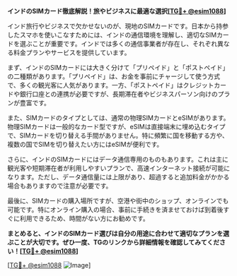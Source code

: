 **インドのSIMカード徹底解説！旅やビジネスに最適な選択[[TG💪+ @esim1088](https://t.me/s/esim1088)]**

インド旅行やビジネスで欠かせないのが、現地のSIMカードです。日本から持参したスマホを使いこなすためには、インドの通信環境を理解し、適切なSIMカードを選ぶことが重要です。インドでは多くの通信事業者が存在し、それぞれ異なる料金プランやサービスを提供しています。

まず、インドのSIMカードには大きく分けて「プリペイド」と「ポストペイド」の二種類があります。「プリペイド」は、お金を事前にチャージして使う方式で、多くの観光客に人気があります。一方、「ポストペイド」はクレジットカードや銀行口座との連携が必要ですが、長期滞在者やビジネスパーソン向けのプランが豊富です。

また、SIMカードのタイプとしては、通常の物理SIMカードとeSIMがあります。物理SIMカードは一般的なカード型ですが、eSIMは直接端末に埋め込むタイプで、SIMカードを切り替える手間がありません。特に頻繁に国を移動する方や、複数の国でSIMを切り替えたい方にはeSIMが便利です。

さらに、インドのSIMカードにはデータ通信専用のものもあります。これは主に観光客や短期滞在者が利用しやすいプランで、高速インターネット接続が可能になります。ただし、データ通信量には上限があり、超過すると追加料金がかかる場合もありますので注意が必要です。

最後に、SIMカードの購入場所ですが、空港や街中のショップ、オンラインでも可能です。特にオンライン購入の場合、事前に手続きを済ませておけば到着後すぐに利用できるため、時間がない方にお勧めです。

**まとめると、インドのSIMカード選びは自分の用途に合わせて適切なプランを選ぶことが大切です。ぜひ一度、TGのリンクから詳細情報を確認してみてください！[[TG💪+ @esim1088](https://t.me/s/esim1088)]**

[[TG💪+ @esim1088](https://t.me/s/esim1088) ![Image](https://i.postimg.cc/Y0z9fWf4/image.png)]